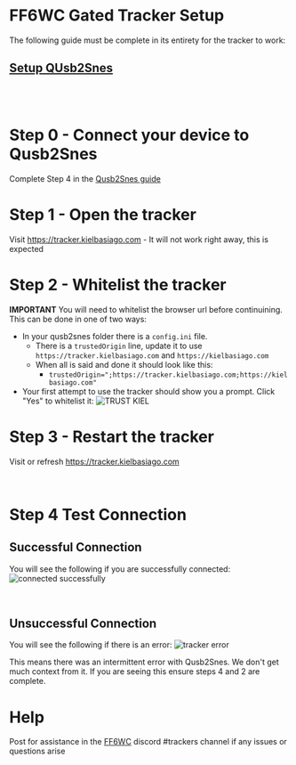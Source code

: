 # FF6WC Gated Tracker Setup
The following guide must be complete in its entirety for the tracker to work: 

## [Setup QUsb2Snes](./qusb2snes.md)
<br>
<br>

# Step 0 - Connect your device to Qusb2Snes
Complete Step 4 in the [Qusb2Snes guide](./qusb2snes.md)

# Step 1 - Open the tracker
Visit https://tracker.kielbasiago.com - It will not work right away, this is expected

# Step 2 - Whitelist the tracker
 **IMPORTANT** You will need to whitelist the browser url before continuining. This can be done in one of two ways:
- In your qusb2snes folder there is a `config.ini` file.
    -  There is a `trustedOrigin` line, update it to use `https://tracker.kielbasiago.com` and `https://kielbasiago.com`
    -  When all is said and done it should look like this:
        - `trustedOrigin=";https://tracker.kielbasiago.com;https://kielbasiago.com"`
- Your first attempt to use the tracker should show you a prompt. Click "Yes" to whitelist it: ![TRUST KIEL](https://kielbasiago.com/assets/3-trust-kiel.png)


# Step 3 - Restart the tracker 
Visit or refresh https://tracker.kielbasiago.com 

<br>

# Step 4 Test Connection
## Successful Connection 
You will see the following if you are successfully connected: 
![connected successfully](https://i.imgur.com/MxaWnV6.png)

<br>

## Unsuccessful Connection

 You will see the following if there is an error: 
 ![tracker error](https://i.imgur.com/kS0ocIE.png)

This means there was an intermittent error with Qusb2Snes. We don't get much context from it. If you are seeing this ensure steps 4 and 2 are complete.

# Help
Post for assistance in the [FF6WC](https://ff6wc.com/) discord #trackers channel if any issues or questions arise